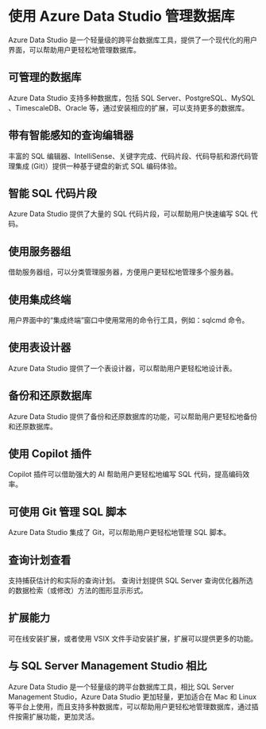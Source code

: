 # 使用 Azure Data Studio 管理数据库

Azure Data Studio 是一个轻量级的跨平台数据库工具，提供了一个现代化的用户界面，可以帮助用户更轻松地管理数据库。

## 可管理的数据库

Azure Data Studio 支持多种数据库，包括 SQL Server、PostgreSQL、MySQL 、TimescaleDB、Oracle 等，通过安装相应的扩展，可以支持更多的数据库。

## 带有智能感知的查询编辑器

丰富的 SQL 编辑器、IntelliSense、关键字完成、代码片段、代码导航和源代码管理集成 (Git)）提供一种基于键盘的新式 SQL 编码体验。

## 智能 SQL 代码片段

Azure Data Studio 提供了大量的 SQL 代码片段，可以帮助用户快速编写 SQL 代码。

## 使用服务器组

借助服务器组，可以分类管理服务器，方便用户更轻松地管理多个服务器。

## 使用集成终端

用户界面中的“集成终端”窗口中使用常用的命令行工具，例如：sqlcmd 命令。

## 使用表设计器

Azure Data Studio 提供了一个表设计器，可以帮助用户更轻松地设计表。

## 备份和还原数据库

Azure Data Studio 提供了备份和还原数据库的功能，可以帮助用户更轻松地备份和还原数据库。

## 使用 Copilot 插件

Copilot 插件可以借助强大的 AI 帮助用户更轻松地编写 SQL 代码，提高编码效率。

## 可使用 Git 管理 SQL 脚本

Azure Data Studio 集成了 Git，可以帮助用户更轻松地管理 SQL 脚本。

## 查询计划查看

支持捕获估计的和实际的查询计划。 查询计划提供 SQL Server 查询优化器所选的数据检索（或修改）方法的图形显示形式。

## 扩展能力

可在线安装扩展，或者使用 VSIX 文件手动安装扩展，扩展可以提供更多的功能。

## 与 SQL Server Management Studio 相比

Azure Data Studio 是一个轻量级的跨平台数据库工具，相比 SQL Server Management Studio，Azure Data Studio 更加轻量，更加适合在 Mac 和 Linux 等平台上使用，而且支持多种数据库，可以帮助用户更轻松地管理数据库，通过插件按需扩展功能，更加灵活。
